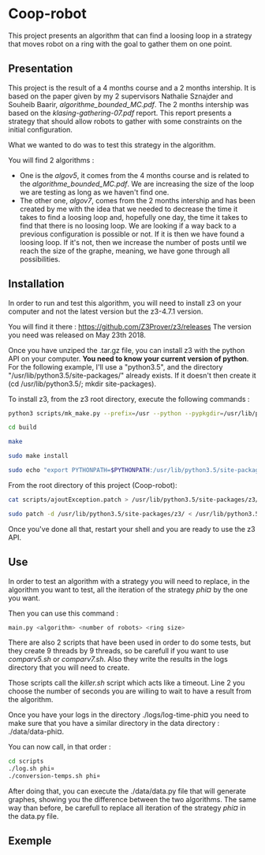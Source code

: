 # Coop-robot
This project presents an algorithm that can find a loosing loop in a strategy that moves robot on a ring with the goal to gather them on one point.

## Presentation

This project is the result of a 4 months course and a 2 months intership. It is based on the paper given by my 2 supervisors Nathalie Sznajder and Souheib Baarir, *algorithme_bounded_MC.pdf*. The 2 months intership was based on the *klasing-gathering-07.pdf* report. This report presents a strategy that should allow robots to gather with some constraints on the initial configuration.

What we wanted to do was to test this strategy in the algorithm.

You will find 2 algorithms : 

- One is the *algov5*, it comes from the 4 months course and is related to the *algorithme_bounded_MC.pdf*. We are increasing the size of the loop we are testing as long as we haven't find one.
- The other one, *algov7*, comes from the 2 months intership and has been created by me with the idea that we needed to decrease the time it takes to find a loosing loop and, hopefully one day, the time it takes to find that there is no loosing loop. We are looking if a way back to a previous configuration is possible or not. If it is then we have found a loosing loop. If it's not, then we increase the number of posts until we reach the size of the graphe, meaning, we have gone through all possibilities.

## Installation

In order to run and test this algorithm, you will need to install z3 on your computer and not the latest version but the z3-4.7.1 version.

You will find it there : https://github.com/Z3Prover/z3/releases
The version you need was released on May 23th 2018.

Once you have unziped the .tar.gz file, you can install z3 with the python API on your computer. **You need to know your current version of python**. For the following example, I'll use a "python3.5", and the directory "/usr/lib/python3.5/site-packages/" already exists. If it doesn't then create it (cd /usr/lib/python3.5/; mkdir site-packages).

To install z3, from the z3 root directory, execute the following commands :

```bash
python3 scripts/mk_make.py --prefix=/usr --python --pypkgdir=/usr/lib/python3.5/site-packages
```
```bash
cd build
```
```bash
make
```
```bash
sudo make install
```
```bash
sudo echo "export PYTHONPATH=$PYTHONPATH:/usr/lib/python3.5/site-packages" >> ~/.bashrc
```

From the root directory of this project (Coop-robot):

```bash
cat scripts/ajoutException.patch > /usr/lib/python3.5/site-packages/z3/ajoutException.patch
```
```bash
sudo patch -d /usr/lib/python3.5/site-packages/z3/ < /usr/lib/python3.5/site-packages/z3/ajoutException.patch
```

Once you've done all that, restart your shell and you are ready to use the z3 API.

## Use

In order to test an algorithm with a strategy you will need to replace, in the algorithm you want to test, all the iteration of the strategy *phi¤* by the one you want.

Then you can use this command :
```bash
main.py <algorithm> <number of robots> <ring size>
```

There are also 2 scripts that have been used in order to do some tests, but they create 9 threads by 9 threads, so be carefull if you want to use *comparv5.sh* or *comparv7.sh*. Also they write the results in the logs directory that you will need to create.

Those scripts call the *killer.sh* script which acts like a timeout. Line 2 you choose the number of seconds you are willing to wait to have a result from the algorithm.

Once you have your logs in the directory ./logs/log-time-phi¤ you need to make sure that you have a similar directory in the data directory : ./data/data-phi¤.

You can now call, in that order :
```bash
cd scripts
./log.sh phi¤
./conversion-temps.sh phi¤
```
After doing that, you can execute the ./data/data.py file that will generate graphes, showing you the difference between the two algorithms. The same way than before, be carefull to replace all iteration of the strategy *phi¤* in the data.py file.

## Exemple